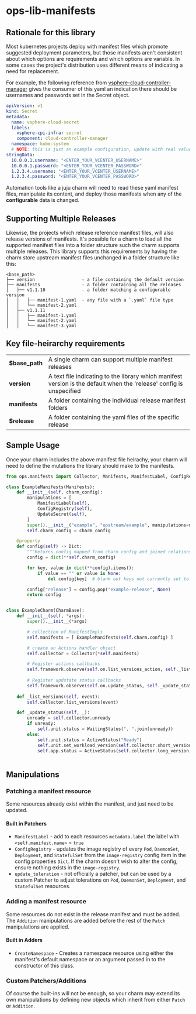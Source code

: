 # ops-lib-manifests

## Rationale for this library
Most kubernetes projects deploy with manifest files which promote suggested deployment
parameters, but those manifests aren't consistent about which options are requirements
and which options are variable. In some cases the project's distribution uses different
means of indicating a need for replacement.

For example, the following reference from [vsphere-cloud-controller-manager](https://github.com/kubernetes/cloud-provider-vsphere/blob/master/releases/v1.23/vsphere-cloud-controller-manager.yaml#L11-L24)
gives the consumer of this yaml an indication there should be usernames and passwords set
in the Secret object.

```yaml
apiVersion: v1
kind: Secret
metadata:
  name: vsphere-cloud-secret
  labels:
    vsphere-cpi-infra: secret
    component: cloud-controller-manager
  namespace: kube-system
  # NOTE: this is just an example configuration, update with real values based on your environment
stringData:
  10.0.0.1.username: "<ENTER_YOUR_VCENTER_USERNAME>"
  10.0.0.1.password: "<ENTER_YOUR_VCENTER_PASSWORD>"
  1.2.3.4.username: "<ENTER_YOUR_VCENTER_USERNAME>"
  1.2.3.4.password: "<ENTER_YOUR_VCENTER_PASSWORD>"
```

Automation tools like a juju charm will need to read these yaml manifest files, manipulate
its content, and deploy those manifests when any of the **configurable** data is changed.


## Supporting Multiple Releases
Likewise, the projects which release reference manifest files, will also release versions
of manifests. It's possible for a charm to load all the supported manifest files into a 
folder structure such the charm supports multiple releases. This library supports this 
requirements by having the charm store upstream manifest files unchanged in a folder 
structure like this:

```
<base_path>
├── version                  - a file containing the default version
├── manifests                - a folder containing all the releases
│   ├── v1.1.10              - a folder matching a configurable version
│   │   ├── manifest-1.yaml  - any file with a `.yaml` file type
│   │   └── manifest-2.yaml
│   ├── v1.1.11
│   │   ├── manifest-1.yaml
│   │   └── manifest-2.yaml
│   │   └── manifest-3.yaml
```

Key file-heirarchy requirements
-------------------------------
|  |  |
| --- | --- |
| **$base_path** | A single charm can support multiple manifest releases
| **version**    | A text file indicating to the library which manifest version is the default when the 'release' config is unspecified |
| **manifests**  | A folder containing the individual release manifest folders |
| **$release**   | A folder containing the yaml files of the specific release |

## Sample Usage

Once your charm includes the above manifest file heirachy, your charm will need to define the
mutations the library should make to the manifests. 


```python
from ops.manifests import Collector, Manifests, ManifestLabel, ConfigRegistry

class ExampleManifests(Manifests):
    def __init__(self, charm_config):
        manipulations = [
            ManifestLabel(self),
            ConfigRegistry(self),
            UpdateSecret(self),
        ]
        super().__init__("example", "upstream/example", manipulations=manipulations)
        self.charm_config = charm_config

    @property
    def config(self) -> Dict:
        """Returns config mapped from charm config and joined relations."""
        config = dict(**self.charm_config)

        for key, value in dict(**config).items():
            if value == "" or value is None:
                del config[key]  # blank out keys not currently set to something

        config["release"] = config.pop("example-release", None)
        return config


class ExampleCharm(CharmBase):
    def __init__(self, *args):
        super().__init__(*args)

        # collection of ManifestImpls
        self.manifests = [ ExampleManifests(self.charm.config) ]

        # create an Actions handler object
        self.collector = Collector(*self.manifests)

        # Register actions callbacks
        self.framework.observe(self.on.list_versions_action, self._list_versions)
        
        # Register updstate status callbacks
        self.framework.observe(self.on.update_status, self._update_status)
    
    def _list_versions(self, event):
        self.collector.list_versions(event)

    def _update_status(self, _):
        unready = self.collector.unready
        if unready:
            self.unit.status = WaitingStatus(", ".join(unready))
        else:
            self.unit.status = ActiveStatus("Ready")
            self.unit.set_workload_version(self.collector.short_version)
            self.app.status = ActiveStatus(self.collector.long_version)
        
```

## Manipulations

### Patching a manifest resource
Some resources already exist within the manifest, and just need to be updated.

#### Built in Patchers
* `ManifestLabel` - add to each resources `metadata.label` the label with `<self.manifest.name>` = `true`
* `ConfigRegistry` - updates the image registry of every `Pod`, `DaemonSet`, `Deployment`, and `StatefulSet` from the `image-registry` config item in the config properties `Dict`. If the charm doesn't wish to alter
the config, ensure nothing exists in the `image-registry`.
* `update_toleration` - not officially a patcher, but can be used by a custom Patcher to adjust tolerations on `Pod`, `DaemonSet`, `Deployment`, and `StatefulSet` resources.

### Adding a manifest resource
Some resources do not exist in the release manifest and must be added. The `Addition` manipulations are added
before the rest of the `Patch` manipulations are applied.

#### Built in Adders
* `CreateNamespace` - Creates a namespace resource using either the manifest's default namespace or 
                    an argument passed in to the constructor of this class. 

### Custom Patchers/Additions
Of course the built-ins will not be enough, so your charm may extend its own manipulations by defining
new objects which inherit from either `Patch` or `Addition`. 